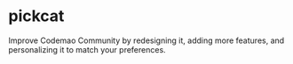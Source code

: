 # pickcat
Improve Codemao Community by redesigning it, adding more features, and personalizing it to match your preferences. 
